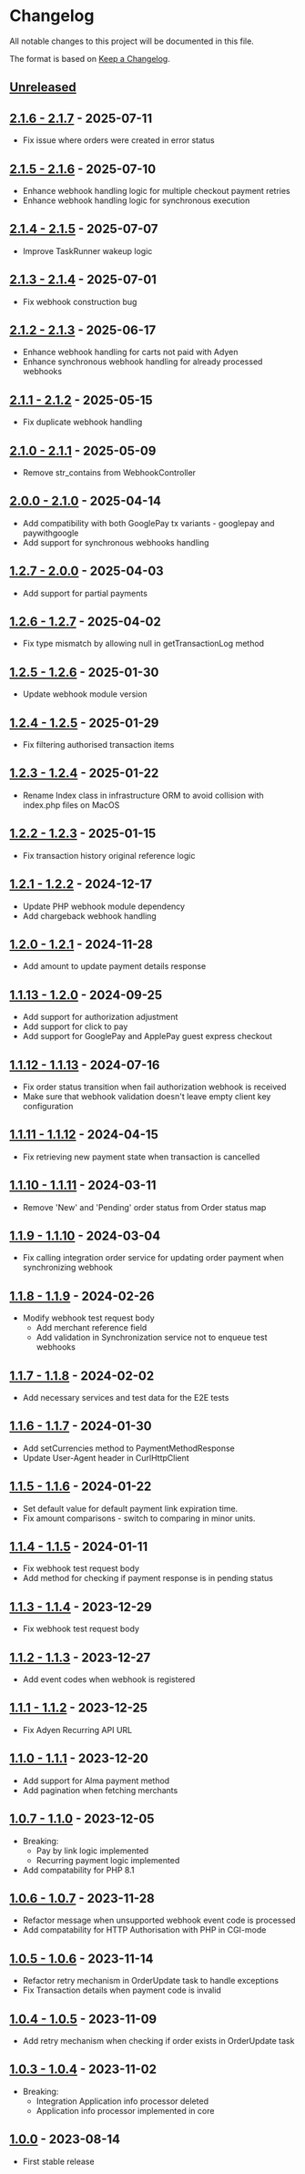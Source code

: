 # Changelog
All notable changes to this project will be documented in this file.

The format is based on [Keep a Changelog](http://keepachangelog.com/en/1.0.0/).

## [Unreleased](,https://github.com/Adyen/adyen-php-plugin-core/compare/main...dev)

## [2.1.6 - 2.1.7](https://github.com/Adyen/adyen-php-plugin-core/compare/2.1.6...2.1.7) - 2025-07-11
- Fix issue where orders were created in error status

## [2.1.5 - 2.1.6](https://github.com/Adyen/adyen-php-plugin-core/compare/2.1.5...2.1.6) - 2025-07-10
- Enhance webhook handling logic for multiple checkout payment retries
- Enhance webhook handling logic for synchronous execution

## [2.1.4 - 2.1.5](https://github.com/Adyen/adyen-php-plugin-core/compare/2.1.4...2.1.5) - 2025-07-07
- Improve TaskRunner wakeup logic

## [2.1.3 - 2.1.4](https://github.com/Adyen/adyen-php-plugin-core/compare/2.1.3...2.1.4) - 2025-07-01
- Fix webhook construction bug

## [2.1.2 - 2.1.3](https://github.com/Adyen/adyen-php-plugin-core/compare/2.1.2...2.1.3) - 2025-06-17
- Enhance webhook handling for carts not paid with Adyen
- Enhance synchronous webhook handling for already processed webhooks

## [2.1.1 - 2.1.2](https://github.com/Adyen/adyen-php-plugin-core/compare/2.1.1...2.1.2) - 2025-05-15
- Fix duplicate webhook handling

## [2.1.0 - 2.1.1](https://github.com/Adyen/adyen-php-plugin-core/compare/2.1.0...2.1.1) - 2025-05-09
- Remove str_contains from WebhookController

## [2.0.0 - 2.1.0](https://github.com/Adyen/adyen-php-plugin-core/compare/2.0.0...2.1.0) - 2025-04-14
- Add compatibility with both GooglePay tx variants - googlepay and paywithgoogle
- Add support for synchronous webhooks handling

## [1.2.7 - 2.0.0](https://github.com/Adyen/adyen-php-plugin-core/compare/1.2.7...2.0.0) - 2025-04-03
- Add support for partial payments

## [1.2.6 - 1.2.7](https://github.com/Adyen/adyen-php-plugin-core/compare/1.2.6...1.2.7) - 2025-04-02
- Fix type mismatch by allowing null in getTransactionLog method

## [1.2.5 - 1.2.6](https://github.com/Adyen/adyen-php-plugin-core/compare/1.2.5...1.2.6) - 2025-01-30
- Update webhook module version

## [1.2.4 - 1.2.5](https://github.com/Adyen/adyen-php-plugin-core/compare/1.2.4...1.2.5) - 2025-01-29
- Fix filtering authorised transaction items

## [1.2.3 - 1.2.4](https://github.com/Adyen/adyen-php-plugin-core/compare/1.2.2...1.2.3) - 2025-01-22
- Rename Index class in infrastructure ORM to avoid collision with index.php files on MacOS 

## [1.2.2 - 1.2.3](https://github.com/Adyen/adyen-php-plugin-core/compare/1.2.2...1.2.3) - 2025-01-15
- Fix transaction history original reference logic

## [1.2.1 - 1.2.2](https://github.com/Adyen/adyen-php-plugin-core/compare/1.2.1...1.2.2) - 2024-12-17
- Update PHP webhook module dependency
- Add chargeback webhook handling

## [1.2.0 - 1.2.1](https://github.com/Adyen/adyen-php-plugin-core/compare/1.2.0...1.2.1) - 2024-11-28
- Add amount to update payment details response

## [1.1.13 - 1.2.0](https://github.com/Adyen/adyen-php-plugin-core/compare/1.1.13...1.2.0) - 2024-09-25
- Add support for authorization adjustment
- Add support for click to pay
- Add support for GooglePay and ApplePay guest express checkout

## [1.1.12 - 1.1.13](https://github.com/Adyen/adyen-php-plugin-core/compare/1.1.12...1.1.13) - 2024-07-16
- Fix order status transition when fail authorization webhook is received
- Make sure that webhook validation doesn't leave empty client key configuration

## [1.1.11 - 1.1.12](https://github.com/Adyen/adyen-php-plugin-core/compare/1.1.11...1.1.12) - 2024-04-15
- Fix retrieving new payment state when transaction is cancelled

## [1.1.10 - 1.1.11](https://github.com/Adyen/adyen-php-plugin-core/compare/1.1.10...1.1.11) - 2024-03-11
- Remove 'New' and 'Pending' order status from Order status map

## [1.1.9 - 1.1.10](https://github.com/Adyen/adyen-php-plugin-core/compare/1.1.9...1.1.10) - 2024-03-04
- Fix calling integration order service for updating order payment when synchronizing webhook

## [1.1.8 - 1.1.9](https://github.com/Adyen/adyen-php-plugin-core/compare/1.1.8...1.1.9) - 2024-02-26
- Modify webhook test request body
  - Add merchant reference field
  - Add validation in Synchronization service not to enqueue test webhooks

## [1.1.7 - 1.1.8](https://github.com/Adyen/adyen-php-plugin-core/compare/1.1.7...1.1.8) - 2024-02-02
- Add necessary services and test data for the E2E tests

## [1.1.6 - 1.1.7](https://github.com/Adyen/adyen-php-plugin-core/compare/1.1.6...1.1.7) - 2024-01-30
- Add setCurrencies method to PaymentMethodResponse
- Update User-Agent header in CurlHttpClient

## [1.1.5 - 1.1.6](https://github.com/Adyen/adyen-php-plugin-core/compare/1.1.5...1.1.6) - 2024-01-22
- Set default value for default payment link expiration time.
- Fix amount comparisons - switch to comparing in minor units.

## [1.1.4 - 1.1.5](https://github.com/Adyen/adyen-php-plugin-core/compare/1.1.4...1.1.5) - 2024-01-11
- Fix webhook test request body
- Add method for checking if payment response is in pending status

## [1.1.3 - 1.1.4](https://github.com/Adyen/adyen-php-plugin-core/compare/1.1.3...1.1.4) - 2023-12-29
- Fix webhook test request body

## [1.1.2 - 1.1.3](https://github.com/Adyen/adyen-php-plugin-core/compare/1.1.2...1.1.3) - 2023-12-27
- Add event codes when webhook is registered

## [1.1.1 - 1.1.2](https://github.com/Adyen/adyen-php-plugin-core/compare/1.1.1...1.1.2) - 2023-12-25
- Fix Adyen Recurring API URL

## [1.1.0 - 1.1.1](https://github.com/Adyen/adyen-php-plugin-core/compare/1.1.0...1.1.1) - 2023-12-20
- Add support for Alma payment method
- Add pagination when fetching merchants

## [1.0.7 - 1.1.0](https://github.com/Adyen/adyen-php-plugin-core/compare/1.0.7...1.1.0) - 2023-12-05
- Breaking:
  - Pay by link logic implemented
  - Recurring payment logic implemented
- Add compatability for PHP 8.1

## [1.0.6 - 1.0.7](https://github.com/Adyen/adyen-php-plugin-core/compare/1.0.6...1.0.7) - 2023-11-28
- Refactor message when unsupported webhook event code is processed 
- Add compatability for HTTP Authorisation with PHP in CGI-mode

## [1.0.5 - 1.0.6](https://github.com/Adyen/adyen-php-plugin-core/compare/1.0.5...1.0.6) - 2023-11-14
- Refactor retry mechanism in OrderUpdate task to handle exceptions
- Fix Transaction details when payment code is invalid

## [1.0.4 - 1.0.5](https://github.com/Adyen/adyen-php-plugin-core/compare/1.0.4...1.0.5) - 2023-11-09
- Add retry mechanism when checking if order exists in OrderUpdate task

## [1.0.3 - 1.0.4](https://github.com/Adyen/adyen-php-plugin-core/compare/1.0.3...1.0.4) - 2023-11-02
- Breaking: 
  - Integration Application info processor deleted
  - Application info processor implemented in core

## [1.0.0](https://github.com/Adyen/adyen-php-plugin-core/releases/tag/1.0.0) - 2023-08-14
- First stable release
